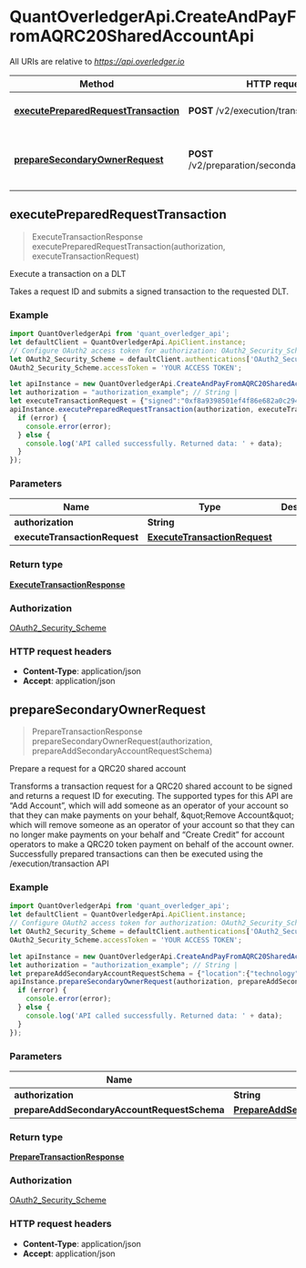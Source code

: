 # QuantOverledgerApi.CreateAndPayFromAQRC20SharedAccountApi

All URIs are relative to *https://api.overledger.io*

Method | HTTP request | Description
------------- | ------------- | -------------
[**executePreparedRequestTransaction**](CreateAndPayFromAQRC20SharedAccountApi.md#executePreparedRequestTransaction) | **POST** /v2/execution/transaction | Execute a transaction on a DLT
[**prepareSecondaryOwnerRequest**](CreateAndPayFromAQRC20SharedAccountApi.md#prepareSecondaryOwnerRequest) | **POST** /v2/preparation/secondaryaccountowner | Prepare a request for a QRC20 shared account



## executePreparedRequestTransaction

> ExecuteTransactionResponse executePreparedRequestTransaction(authorization, executeTransactionRequest)

Execute a transaction on a DLT

Takes a request ID and submits a signed transaction to the requested DLT.

### Example

```javascript
import QuantOverledgerApi from 'quant_overledger_api';
let defaultClient = QuantOverledgerApi.ApiClient.instance;
// Configure OAuth2 access token for authorization: OAuth2_Security_Scheme
let OAuth2_Security_Scheme = defaultClient.authentications['OAuth2_Security_Scheme'];
OAuth2_Security_Scheme.accessToken = 'YOUR ACCESS TOKEN';

let apiInstance = new QuantOverledgerApi.CreateAndPayFromAQRC20SharedAccountApi();
let authorization = "authorization_example"; // String | 
let executeTransactionRequest = {"signed":"0xf8a9398501ef4f86e682a0c294f9cd6c86992fce1481dbc4bdb7e1b101c1e8cee280b844a9059cbb000000000000000000000000d8b31b65878a6b1a6caf9f4819c1a42d68a7a11600000000000000000000000000000000000000000000000000038d7ea4c6800029a088680bffd2eb74053e968ac8bcd1f76beaa61b353d8616a8cc559e57685080bea07a77b7591f09290fbb9cda5263471e8a9ca46f4c7b30d6a4885e583771d809f5","requestId":"79763168-a4f9-42bf-9f10-2e08491136a7"}; // ExecuteTransactionRequest | 
apiInstance.executePreparedRequestTransaction(authorization, executeTransactionRequest, (error, data, response) => {
  if (error) {
    console.error(error);
  } else {
    console.log('API called successfully. Returned data: ' + data);
  }
});
```

### Parameters


Name | Type | Description  | Notes
------------- | ------------- | ------------- | -------------
 **authorization** | **String**|  | 
 **executeTransactionRequest** | [**ExecuteTransactionRequest**](ExecuteTransactionRequest.md)|  | 

### Return type

[**ExecuteTransactionResponse**](ExecuteTransactionResponse.md)

### Authorization

[OAuth2_Security_Scheme](../README.md#OAuth2_Security_Scheme)

### HTTP request headers

- **Content-Type**: application/json
- **Accept**: application/json


## prepareSecondaryOwnerRequest

> PrepareTransactionResponse prepareSecondaryOwnerRequest(authorization, prepareAddSecondaryAccountRequestSchema)

Prepare a request for a QRC20 shared account

Transforms a transaction request for a QRC20 shared account to be signed and returns a request ID for executing. The supported types for this API are “Add Account”, which will add someone as an operator of your account so that they can make payments on your behalf, \&quot;Remove Account\&quot; which will remove someone as an operator of your account so that they can no longer make payments on your behalf and “Create Credit” for account operators to make a QRC20 token payment on behalf of the account owner. Successfully prepared transactions can then be executed using the /execution/transaction API

### Example

```javascript
import QuantOverledgerApi from 'quant_overledger_api';
let defaultClient = QuantOverledgerApi.ApiClient.instance;
// Configure OAuth2 access token for authorization: OAuth2_Security_Scheme
let OAuth2_Security_Scheme = defaultClient.authentications['OAuth2_Security_Scheme'];
OAuth2_Security_Scheme.accessToken = 'YOUR ACCESS TOKEN';

let apiInstance = new QuantOverledgerApi.CreateAndPayFromAQRC20SharedAccountApi();
let authorization = "authorization_example"; // String | 
let prepareAddSecondaryAccountRequestSchema = {"location":{"technology":"Ethereum","network":"Ropsten Testnet"},"type":"Create Credit","urgency":"normal","requestDetails":{"owner":{"accountId":"0x08f0C8451eC8283638F35D863DfFD8c1e1b3E39d"},"payee":[{"payment":{"amount":"0.00001","unit":"FRZ"},"payeeId":"0xd8b31B65878a6B1a6cAf9f4819C1A42d68a7A116"}],"payer":[{"payerId":"0x37dc24fd0b91bd2b17c5e4b52d90f13dacc057aa"}]}}; // PrepareAddSecondaryAccountRequestSchema | 
apiInstance.prepareSecondaryOwnerRequest(authorization, prepareAddSecondaryAccountRequestSchema, (error, data, response) => {
  if (error) {
    console.error(error);
  } else {
    console.log('API called successfully. Returned data: ' + data);
  }
});
```

### Parameters


Name | Type | Description  | Notes
------------- | ------------- | ------------- | -------------
 **authorization** | **String**|  | 
 **prepareAddSecondaryAccountRequestSchema** | [**PrepareAddSecondaryAccountRequestSchema**](PrepareAddSecondaryAccountRequestSchema.md)|  | 

### Return type

[**PrepareTransactionResponse**](PrepareTransactionResponse.md)

### Authorization

[OAuth2_Security_Scheme](../README.md#OAuth2_Security_Scheme)

### HTTP request headers

- **Content-Type**: application/json
- **Accept**: application/json

